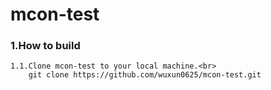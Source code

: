 mcon-test
=====================================
### <b>1.How to build</b>
	1.1.Clone mcon-test to your local machine.<br>
		git clone https://github.com/wuxun0625/mcon-test.git
